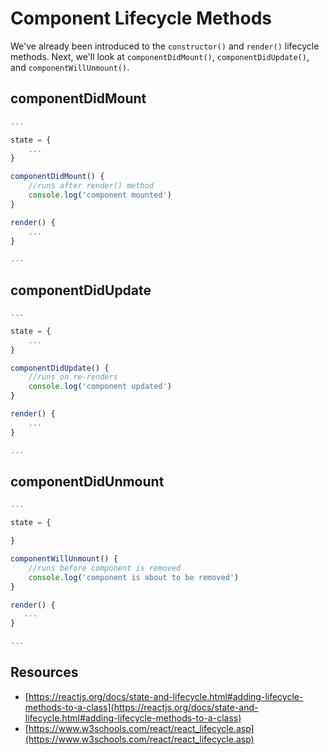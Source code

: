 # Component Lifecycle Methods

We've already been introduced to the `constructor()` and `render()` lifecycle methods. Next, we'll look at `componentDidMount()`, `componentDidUpdate()`, and `componentWillUnmount()`.

## componentDidMount

``` js
...

state = {
    ...
}

componentDidMount() {
    //runs after render() method
    console.log('component mounted')
}

render() {
    ...
}

...
```

## componentDidUpdate

``` js
...

state = {
    ...
}

componentDidUpdate() {
    //runs on re-renders
    console.log('component updated')
}

render() {
    ...
}

...
```

## componentDidUnmount

``` js
...

state = {

}

componentWillUnmount() {
    //runs before component is removed
    console.log('component is about to be removed')
}

render() {
   ...
}

...
```

## Resources

* [https://reactjs.org/docs/state-and-lifecycle.html#adding-lifecycle-methods-to-a-class](https://reactjs.org/docs/state-and-lifecycle.html#adding-lifecycle-methods-to-a-class)
* [https://www.w3schools.com/react/react_lifecycle.asp](https://www.w3schools.com/react/react_lifecycle.asp)